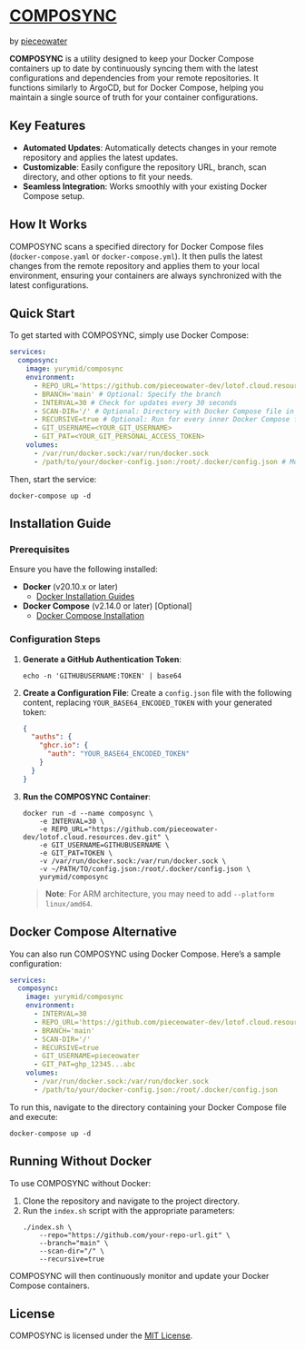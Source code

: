 # [COMPOSYNC](https://github.com/pieceowater-dev/composync)
by [pieceowater](https://github.com/pieceowater)

**COMPOSYNC** is a utility designed to keep your Docker Compose containers up to date by continuously syncing them with the latest configurations and dependencies from your remote repositories. It functions similarly to ArgoCD, but for Docker Compose, helping you maintain a single source of truth for your container configurations.

## Key Features

- **Automated Updates**: Automatically detects changes in your remote repository and applies the latest updates.
- **Customizable**: Easily configure the repository URL, branch, scan directory, and other options to fit your needs.
- **Seamless Integration**: Works smoothly with your existing Docker Compose setup.

## How It Works

COMPOSYNC scans a specified directory for Docker Compose files (`docker-compose.yaml` or `docker-compose.yml`). It then pulls the latest changes from the remote repository and applies them to your local environment, ensuring your containers are always synchronized with the latest configurations.

## Quick Start

To get started with COMPOSYNC, simply use Docker Compose:

```yaml
services:
  composync:
    image: yurymid/composync
    environment:
      - REPO_URL='https://github.com/pieceowater-dev/lotof.cloud.resources.dev.git' # Your Docker Compose repo
      - BRANCH='main' # Optional: Specify the branch
      - INTERVAL=30 # Check for updates every 30 seconds
      - SCAN-DIR='/' # Optional: Directory with Docker Compose file in remote repo
      - RECURSIVE=true # Optional: Run for every inner Docker Compose file
      - GIT_USERNAME=<YOUR_GIT_USERNAME>
      - GIT_PAT=<YOUR_GIT_PERSONAL_ACCESS_TOKEN>
    volumes:
      - /var/run/docker.sock:/var/run/docker.sock
      - /path/to/your/docker-config.json:/root/.docker/config.json # Mount Docker auth config for pulling images
```

Then, start the service:

```shell
docker-compose up -d
```

## Installation Guide

### Prerequisites

Ensure you have the following installed:

- **Docker** (v20.10.x or later)
  - [Docker Installation Guides](https://docs.docker.com/get-docker/)
- **Docker Compose** (v2.14.0 or later) [Optional]
  - [Docker Compose Installation](https://docs.docker.com/compose/install/)

### Configuration Steps

1. **Generate a GitHub Authentication Token**: 
   ```shell
   echo -n 'GITHUBUSERNAME:TOKEN' | base64
   ```

2. **Create a Configuration File**:
   Create a `config.json` file with the following content, replacing `YOUR_BASE64_ENCODED_TOKEN` with your generated token:
   ```json
   {
     "auths": {
       "ghcr.io": { 
         "auth": "YOUR_BASE64_ENCODED_TOKEN"
       }
     }
   }
   ```

3. **Run the COMPOSYNC Container**:
   ```shell
   docker run -d --name composync \
       -e INTERVAL=30 \
       -e REPO_URL="https://github.com/pieceowater-dev/lotof.cloud.resources.dev.git" \
       -e GIT_USERNAME=GITHUBUSERNAME \
       -e GIT_PAT=TOKEN \
       -v /var/run/docker.sock:/var/run/docker.sock \
       -v ~/PATH/TO/config.json:/root/.docker/config.json \
       yurymid/composync
   ```

   > **Note**: For ARM architecture, you may need to add `--platform linux/amd64`.

## Docker Compose Alternative

You can also run COMPOSYNC using Docker Compose. Here’s a sample configuration:

```yaml
services:
  composync:
    image: yurymid/composync
    environment:
      - INTERVAL=30
      - REPO_URL='https://github.com/pieceowater-dev/lotof.cloud.resources.dev.git'
      - BRANCH='main'
      - SCAN-DIR='/'
      - RECURSIVE=true
      - GIT_USERNAME=pieceowater
      - GIT_PAT=ghp_12345...abc
    volumes:
      - /var/run/docker.sock:/var/run/docker.sock
      - /path/to/your/docker-config.json:/root/.docker/config.json
```

To run this, navigate to the directory containing your Docker Compose file and execute:

```shell
docker-compose up -d
```

## Running Without Docker

To use COMPOSYNC without Docker:

1. Clone the repository and navigate to the project directory.
2. Run the `index.sh` script with the appropriate parameters:
   ```shell
   ./index.sh \
       --repo="https://github.com/your-repo-url.git" \
       --branch="main" \
       --scan-dir="/" \
       --recursive=true
   ```

COMPOSYNC will then continuously monitor and update your Docker Compose containers.

## License

COMPOSYNC is licensed under the [MIT License](https://github.com/pieceowater-dev/composync/?tab=MIT-1-ov-file).

